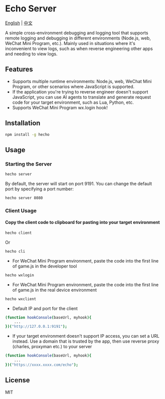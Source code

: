 # Echo Server

[English](./README.md) | [中文](./README.zh-CN.md)

A simple cross-environment debugging and logging tool that supports remote logging and debugging in different environments (Node.js, web, WeChat Mini Program, etc.). Mainly used in situations where it's inconvenient to view logs, such as when reverse engineering other apps and needing to view logs.

## Features
- Supports multiple runtime environments: Node.js, web, WeChat Mini Program, or other scenarios where JavaScript is supported.
- If the application you're trying to reverse engineer doesn't support JavaScript, you can use AI agents to translate and generate request code for your target environment, such as Lua, Python, etc.
- Supports WeChat Mini Program wx.login hook!

## Installation

```bash
npm install -g hecho
```

## Usage
### Starting the Server
```bash
hecho server
```
By default, the server will start on port 9191. You can change the default port by specifying a port number:

```bash
hecho server 8080
```

### Client Usage
#### Copy the client code to clipboard for pasting into your target environment
```bash
hecho client 
```

Or

```bash
hecho cli
```

- For WeChat Mini Program environment, paste the code into the first line of game.js in the developer tool
```bash
hecho wxlogin
```

- For WeChat Mini Program environment, paste the code into the first line of game.js in the real device environment
```bash
hecho wxclient
```

- Default IP and port for the client
```bash
(function hookConsole(baseUrl, myhook){
    ...
})("http://127.0.0.1:9191");
```

- If your target environment doesn't support IP access, you can set a URL instead. Use a domain that is trusted by the app, then use reverse proxy (charles, proxyman etc.) to your server
```bash
(function hookConsole(baseUrl, myhook){
    ...
})("https://xxxx.xxxx.com/echo");
```

## License

MIT